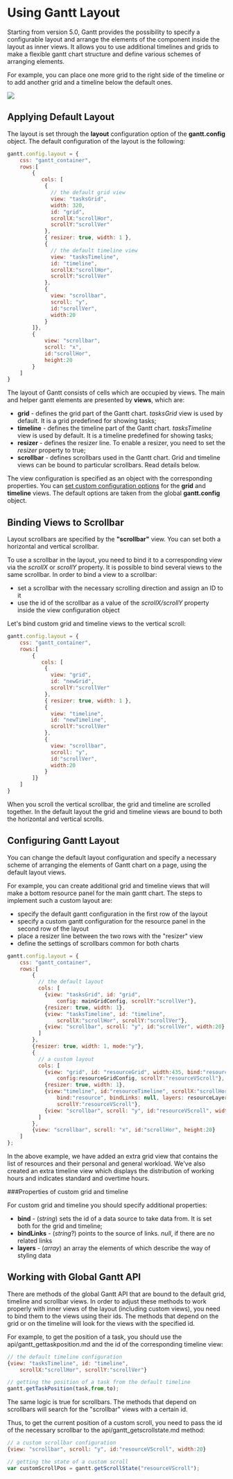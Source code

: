 Using Gantt Layout
==============================

Starting from version 5.0, Gantt provides the possibility to specify a configurable layout and arrange the elements of the component inside the layout as inner views.
It allows you to use additional timelines and grids to make a flexible gantt chart structure and define various schemes of arranging elements.

For example, you can place one more grid to the right side of the timeline or to add another grid and a timeline below the default ones.

<img src="desktop/gantt_resource_panel.png">

Applying Default Layout
------------------

The layout is set through the **layout** configuration option of the **gantt.config** object. The default configuration of the layout is the following:

~~~js
gantt.config.layout = {
	css: "gantt_container",
  	rows:[
   		{
    	   cols: [
     		{
              // the default grid view	
        	  view: "tasksGrid", 
              width: 320, 
              id: "grid", 
              scrollX:"scrollHor", 
              scrollY:"scrollVer"
         	},
     		{ resizer: true, width: 1 },
     		{
              // the default timeline view
        	  view: "tasksTimeline", 
              id: "timeline", 
              scrollX:"scrollHor", 
              scrollY:"scrollVer"
        	},
     	    {
              view: "scrollbar", 
              scroll: "y", 
              id:"scrollVer", 
              width:20
           	}
	    ]},
   	 	{
        	view: "scrollbar", 
            scroll: "x", 
            id:"scrollHor", 
            height:20
        }
  	]
}
~~~

The layout of Gantt consists of cells which are occupied by views. The main and helper gantt elements are presented by **views**, which are: 

- **grid** - defines the grid part of the Gantt chart. *tasksGrid* view is used by default. It is a grid predefined for showing tasks;
- **timeline** - defines the timeline part of the Gantt chart. *tasksTimeline* view is used by default. It is a timeline predefined for showing tasks;
- **resizer** - defines the resizer line. To enable a resizer, you need to set the *resizer* property to true;
- **scrollbar** - defines scrollbars used in the Gantt chart. Grid and timeline views can be bound to particular scrollbars. Read details below.

The view configuration is specified as an object with the corresponding properties. 
You can [set custom configuration options](desktop/layout_config.md#configuringganttlayout) for the **grid** and **timeline** views. 
The default options are taken from the global **gantt.config** object.


Binding Views to Scrollbar
-----------

Layout scrollbars are specified by the **"scrollbar"** view. You can set both a horizontal and vertical scrollbar. 

To use a scrollbar in the layout, you need to bind it to a corresponding view via the *scrollX* or *scrollY* property. It is possible to bind several views to the same 
scrollbar. In order to bind a view to a scrollbar:

- set a scrollbar with the necessary scrolling direction and assign an ID to it
- use the id of the scrollbar as a value of the *scrollX/scrollY* property inside the view configuration object

Let's bind custom grid and timeline views to the vertical scroll:

~~~js
gantt.config.layout = {
	css: "gantt_container",
  	rows:[
   		{
    	   cols: [
     		{
        	  view: "grid", 
              id: "newGrid", 
              scrollY:"scrollVer"
         	},
     		{ resizer: true, width: 1 },
     		{
        	  view: "timeline", 
              id: "newTimeline", 
              scrollY:"scrollVer"
        	},
            {
              view: "scrollbar", 
              scroll: "y", 
              id:"scrollVer", 
              width:20
            }
     	]}
    ]
}
~~~

When you scroll the vertical scrollbar, the grid and timeline are scrolled together.
In the default layout the grid and timeline views are bound to both the horizontal and vertical scrolls.


Configuring Gantt Layout
-------------------

You can change the default layout configuration and specify a necessary scheme of arranging the elements of Gantt chart on a page, using the default layout views.

For example, you can create additional grid and timeline views that will make a bottom resource panel for the main gantt chart. The steps to implement such a 
custom layout are:

- specify the default gantt configuration in the first row of the layout
- specify a custom gantt configuration for the resource panel in the second row of the layout
- place a resizer line between the two rows with the "resizer" view
- define the settings of scrollbars common for both charts

~~~js
gantt.config.layout = {
	css: "gantt_container",
	rows:[
		{
          // the default layout
		  cols: [
			{view: "tasksGrid", id: "grid", 
                config: mainGridConfig, scrollY:"scrollVer"},
			{resizer: true, width: 1},
			{view: "tasksTimeline", id: "timeline", 
                scrollX:"scrollHor", scrollY:"scrollVer"},
			{view: "scrollbar", scroll: "y", id:"scrollVer", width:20}
		  ]
		},
		{resizer: true, width: 1, mode:"y"},
		{
          // a custom layout
		  cols: [
			{view: "grid", id: "resourceGrid", width:435, bind:"resource", 
                config:resourceGridConfig, scrollY:"resourceVScroll"},
			{resizer: true, width: 1},
			{view:"timeline", id:"resourceTimeline", scrollX:"scrollHor", 
            	bind:"resource", bindLinks: null, layers: resourceLayers, 
                scrollY:"resourceVScroll"},
			{view: "scrollbar", scroll: "y", id:"resourceVScroll", width:20}
		  ]
		},
		{view: "scrollbar", scroll: "x", id:"scrollHor", height:20}
	]
};
~~~

In the above example, we have added an extra grid view that contains the list of resources and their personal and general workload. We've also created an extra
timeline view which displays the distribution of working hours and indicates standard and overtime hours.

###Properties of custom grid and timeline

For custom grid and timeline you should specify additional properties:

- **bind** - (*string*) sets the id of a data source to take data from. It is set both for the grid and timeline;
- **bindLinks** - (*string*?) points to the source of links. *null*, if there are no related links
- **layers** - (*array*) an array the elements of which describe the way of styling data


Working with Global Gantt API
-------------------

There are methods of the global Gantt API that are bound to the default grid, timeline and scrollbar views. In order to adjust these methods to work properly with 
inner views of the layout (including custom views), you need to bind them to the views using their ids. The methods that depend on the grid or on the timeline will look for
the views with the specified id.

For example, to get the position of a task, you should use the api/gantt_gettaskposition.md and the id of the corresponding timeline view:

~~~js
// the default timeline configuration
{view: "tasksTimeline", id: "timeline", 
	scrollX:"scrollHor", scrollY:"scrollVer"}

// getting the position of a task from the default timeline
gantt.getTaskPosition(task,from,to);
~~~


The same logic is true for scrollbars. The methods that depend on scrollbars will search for the "scrollbar" views with a certain id.

Thus, to get the current position of a custom scroll, you need to pass the id of the necessary scrollbar to the api/gantt_getscrollstate.md method:

~~~js
// a custom scrollbar configuration
{view: "scrollbar", scroll: "y", id:"resourceVScroll", width:20}

// getting the state of a custom scroll
var customScrollPos = gantt.getScrollState("resourceVScroll");
~~~


